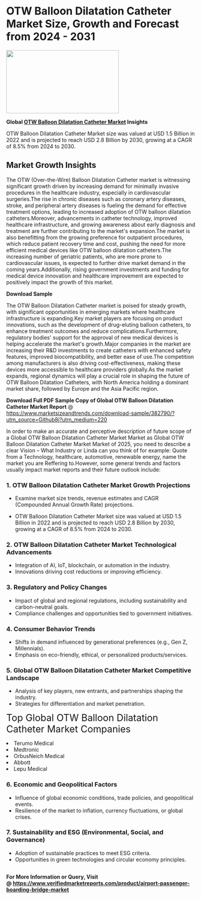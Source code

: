 <H1>OTW Balloon Dilatation Catheter Market Size, Growth and Forecast from 2024 - 2031</H1><img class="aligncenter size-medium wp-image-584254" src="https://thirdeyenews.in/wp-content/uploads/2024/09/Global-Market-Research-300x168.jpeg" alt="" width="300" height="168" /><p><strong>Global&nbsp;<a href="https://www.marketsizeandtrends.com/download-sample/382790/?utm_source=Github8j?utm_medium=220">OTW Balloon Dilatation Catheter Market</a> Insights</strong></p><p>OTW Balloon Dilatation Catheter Market size was valued at USD 1.5 Billion in 2022 and is projected to reach USD 2.8 Billion by 2030, growing at a CAGR of 8.5% from 2024 to 2030.</p><p><h2>Market Growth Insights</h2> <p>The OTW (Over-the-Wire) Balloon Dilatation Catheter market is witnessing significant growth driven by increasing demand for minimally invasive procedures in the healthcare industry, especially in cardiovascular surgeries.The rise in chronic diseases such as coronary artery diseases, stroke, and peripheral artery diseases is fueling the demand for effective treatment options, leading to increased adoption of OTW balloon dilatation catheters.Moreover, advancements in catheter technology, improved healthcare infrastructure, and growing awareness about early diagnosis and treatment are further contributing to the market's expansion.The market is also benefitting from the growing preference for outpatient procedures, which reduce patient recovery time and cost, pushing the need for more efficient medical devices like OTW balloon dilatation catheters.The increasing number of geriatric patients, who are more prone to cardiovascular issues, is expected to further drive market demand in the coming years.Additionally, rising government investments and funding for medical device innovation and healthcare improvement are expected to positively impact the growth of this market.</p> <p><strong>Download Sample</strong></p> <p>The OTW Balloon Dilatation Catheter market is poised for steady growth, with significant opportunities in emerging markets where healthcare infrastructure is expanding.Key market players are focusing on product innovations, such as the development of drug-eluting balloon catheters, to enhance treatment outcomes and reduce complications.Furthermore, regulatory bodies' support for the approval of new medical devices is helping accelerate the market's growth.Major companies in the market are increasing their R&D investments to create catheters with enhanced safety features, improved biocompatibility, and better ease of use.The competition among manufacturers is also driving cost-effectiveness, making these devices more accessible to healthcare providers globally.As the market expands, regional dynamics will play a crucial role in shaping the future of OTW Balloon Dilatation Catheters, with North America holding a dominant market share, followed by Europe and the Asia Pacific region.</p> <p><span class=""><strong>Download Full PDF Sample Copy of Global OTW Balloon Dilatation Catheter Market Report</strong> @ <a href="https://www.marketsizeandtrends.com/download-sample/382790/?utm_source=Github8j?utm_medium=220" target="_blank">https://www.marketsizeandtrends.com/download-sample/382790/?utm_source=Github8j?utm_medium=220</a></span></p><p>In order to make an accurate and perceptive description of future scope of a Global&nbsp;OTW Balloon Dilatation Catheter Market Market as Global&nbsp;OTW Balloon Dilatation Catheter Market Market of 2025, you need to describe a clear Vision &ndash; What Industry or Linda can you think of for example: Quote from a Technology, healthcare, automotive, renewable energy, name the market you are Reffering to.However, some general trends and factors usually impact market reports and their future outlook include:</p><h3>1.&nbsp;<strong>OTW Balloon Dilatation Catheter Market Growth Projections</strong></h3><ul><li>Examine market size trends, revenue estimates and CAGR (Compounded Annual Growth Rate) projections.</li><li><p>OTW Balloon Dilatation Catheter Market size was valued at USD 1.5 Billion in 2022 and is projected to reach USD 2.8 Billion by 2030, growing at a CAGR of 8.5% from 2024 to 2030.</p></li></ul><h3>2.&nbsp;<strong>OTW Balloon Dilatation Catheter Market Technological Advancements</strong></h3><ul><li>Integration of AI, IoT, blockchain, or automation in the industry.</li><li>Innovations driving cost reductions or improving efficiency.</li></ul><h3>3.&nbsp;<strong>Regulatory and Policy Changes</strong></h3><ul><li>Impact of global and regional regulations, including sustainability and carbon-neutral goals.</li><li>Compliance challenges and opportunities tied to government initiatives.</li></ul><h3>4.&nbsp;<strong>Consumer Behavior Trends</strong></h3><ul><li>Shifts in demand influenced by generational preferences (e.g., Gen Z, Millennials).</li><li>Emphasis on eco-friendly, ethical, or personalized products/services.</li></ul><h3>5.&nbsp;<strong>Global OTW Balloon Dilatation Catheter Market Competitive Landscape</strong></h3><ul><li>Analysis of key players, new entrants, and partnerships shaping the industry.</li><li>Strategies for differentiation and market penetration.</li></ul><p data-pm-slice="1 1 []"><span style="color: inherit; font-family: inherit; font-size: 25px;">Top Global OTW Balloon Dilatation Catheter Market Companies</span></p><div class="" data-test-id=""><p><li>Terumo Medical</li><li> Medtronic</li><li> OrbusNeich Medical</li><li> Abbott</li><li> Lepu Medical</li></p></div><h3>6.&nbsp;<strong>Economic and Geopolitical Factors</strong></h3><ul><li>Influence of global economic conditions, trade policies, and geopolitical events.</li><li>Resilience of the market to inflation, currency fluctuations, or global crises.</li></ul><h3>7.&nbsp;<strong>Sustainability and ESG (Environmental, Social, and Governance)</strong></h3><ul><li>Adoption of sustainable practices to meet ESG criteria.</li><li>Opportunities in green technologies and circular economy principles.</li></ul><h2><strong style="font-size: 14px;">For More Information or Query, Visit @&nbsp;</strong><a style="background-color: #ffffff; font-size: 14px;" href="https://www.marketsizeandtrends.com/report/otw-balloon-dilatation-catheter-market/" target="_blank">https://www.verifiedmarketreports.com/product/airport-passenger-boarding-bridge-market</a></h2>